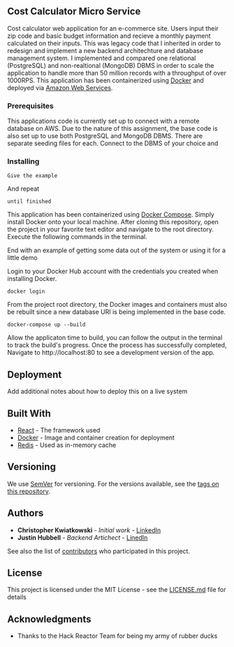 ## Cost Calculator Micro Service

Cost calculator web application for an e-commerce site.  Users input their zip code and basic budget information and recieve a monthly payment calculated on their inputs.  This was legacy code that I inherited in order to redesign and implement a new backend architechture and database management system. I implemented and compared one relational (PostgreSQL) and non-realtional (MongoDB) DBMS in order to scale the application to handle more than 50 million records with a throughput of over 1000RPS.  This application has been containerized using [Docker](http://www.docker.com) and deployed via [Amazon Web Services](http://www.aws.com).  

### Prerequisites

This applications code is currently set up to connect with a remote database on AWS.  Due to the nature of this assignment, the base code is also set up to use both PostgreSQL and MongoDB DBMS.  There are separate seeding files for each.  Connect to the DBMS of your choice and     


### Installing

```
Give the example
```

And repeat

```
until finished
```

This application has been containerized using [Docker Compose](https://docs.docker.com/compose/).  Simply install Docker onto your local machine.  After cloning this repository, open the project in your favorite text editor and navigate to the root directory.  Execute the following commands in the terminal. 

End with an example of getting some data out of the system or using it for a little demo

Login to your Docker Hub account with the credentials you created when installing Docker.
```
docker login
```

From the project root directory, the Docker images and containers must also be rebuilt since a new database URI is being implemented in the base code.
```
docker-compose up --build
```

Allow the applicaton time to build, you can follow the output in the terminal to track the build's progress.  Once the process has successfully completed, Navigate to http://localhost:80 to see a development version of the app.  


## Deployment

Add additional notes about how to deploy this on a live system

## Built With

* [React](http://www.dropwizard.io/1.0.2/docs/) - The framework used
* [Docker](https://maven.apache.org/) - Image and container creation for deployment
* [Redis](https://rometools.github.io/rome/) - Used as in-memory cache


## Versioning

We use [SemVer](http://semver.org/) for versioning. For the versions available, see the [tags on this repository](https://github.com/your/project/tags). 

## Authors

* **Christopher Kwiatkowski** - *Initial work* - [LinkedIn](https://www.linkedin.com/in/christopher-kwiatkowski/)
* **Justin Hubbell** - *Backend Artichect* - [LinedIn](https://www.linkedin.com/in/justin-hubbell/)

See also the list of [contributors](https://github.com/SDC-ghrden03) who participated in this project.

## License

This project is licensed under the MIT License - see the [LICENSE.md](LICENSE.md) file for details

## Acknowledgments

* Thanks to the Hack Reactor Team for being my army of rubber ducks

